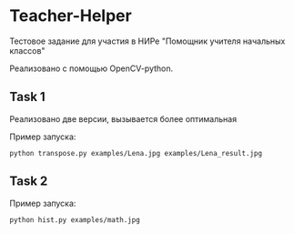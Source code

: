 # Teacher-Helper
Тестовое задание для участия в НИРе "Помощник учителя начальных классов"

Реализовано с помощью OpenCV-python.

## Task 1
Реализовано две версии, вызывается более оптимальная

Пример запуска:
```
python transpose.py examples/Lena.jpg examples/Lena_result.jpg
```

## Task 2
Пример запуска:
```
python hist.py examples/math.jpg
```

